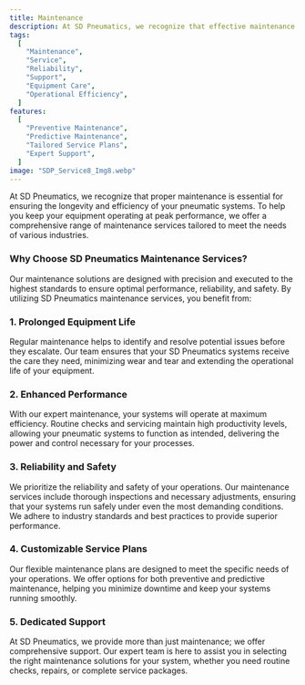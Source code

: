 ```yaml
---
title: Maintenance
description: At SD Pneumatics, we recognize that effective maintenance is essential for maximizing the performance and longevity of your pneumatic systems. Our comprehensive maintenance services are designed to ensure your equipment operates at peak efficiency while minimizing downtime and unexpected failures.
tags:
  [
    "Maintenance",
    "Service",
    "Reliability",
    "Support",
    "Equipment Care",
    "Operational Efficiency",
  ]
features:
  [
    "Preventive Maintenance",
    "Predictive Maintenance",
    "Tailored Service Plans",
    "Expert Support",
  ]
image: "SDP_Service8_Img8.webp"
---
```


At SD Pneumatics, we recognize that proper maintenance is essential for ensuring the longevity and efficiency of your pneumatic systems. To help you keep your equipment operating at peak performance, we offer a comprehensive range of maintenance services tailored to meet the needs of various industries.

### Why Choose SD Pneumatics Maintenance Services?

Our maintenance solutions are designed with precision and executed to the highest standards to ensure optimal performance, reliability, and safety. By utilizing SD Pneumatics maintenance services, you benefit from:

### 1. Prolonged Equipment Life

Regular maintenance helps to identify and resolve potential issues before they escalate. Our team ensures that your SD Pneumatics systems receive the care they need, minimizing wear and tear and extending the operational life of your equipment.

### 2. Enhanced Performance

With our expert maintenance, your systems will operate at maximum efficiency. Routine checks and servicing maintain high productivity levels, allowing your pneumatic systems to function as intended, delivering the power and control necessary for your processes.

### 3. Reliability and Safety

We prioritize the reliability and safety of your operations. Our maintenance services include thorough inspections and necessary adjustments, ensuring that your systems run safely under even the most demanding conditions. We adhere to industry standards and best practices to provide superior performance.

### 4. Customizable Service Plans

Our flexible maintenance plans are designed to meet the specific needs of your operations. We offer options for both preventive and predictive maintenance, helping you minimize downtime and keep your systems running smoothly.

### 5. Dedicated Support

At SD Pneumatics, we provide more than just maintenance; we offer comprehensive support. Our expert team is here to assist you in selecting the right maintenance solutions for your system, whether you need routine checks, repairs, or complete service packages.

